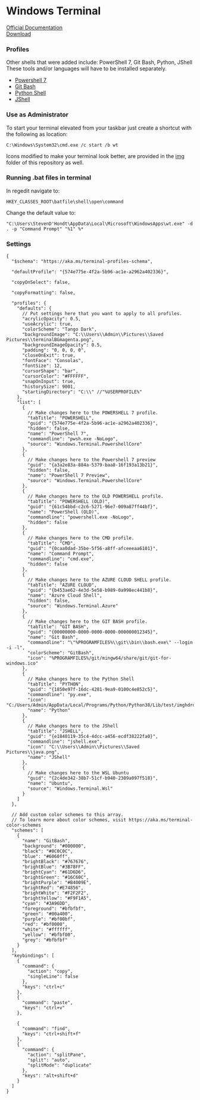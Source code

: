 # Windows Terminal

[Official Documentation](https://docs.microsoft.com/en-gb/windows/terminal/)  
[Download](https://www.microsoft.com/en-us/p/windows-terminal/9n0dx20hk701?activetab=pivot:overviewtab)


### Profiles

Other shells that were added include: PowerShell 7, Git Bash, Python, JShell
These tools and/or languages will have to be installed separately.

- [Powershell 7](https://github.com/PowerShell/PowerShell)
- [Git Bash](https://git-scm.com/downloads)
- [Python Shell](https://www.python.org/downloads/)
- [JShell](https://www.oracle.com/java/technologies/javase-downloads.html)


### Use as Administrator

To start your terminal elevated from your taskbar just create a shortcut with the following as location:

	C:\Windows\System32\cmd.exe /c start /b wt

Icons modified to make your terminal look better, are provided in the [img](https://github.com/H3AR7B3A7/WindowsTerminalAndPowershell/tree/master/img) folder of this repository as well.


### Running .bat files in terminal

In regedit navigate to:

    HKEY_CLASSES_ROOT\batfile\shell\open\command

Change the default value to:

    "C:\Users\StevenD'Hondt\AppData\Local\Microsoft\WindowsApps\wt.exe" -d . -p "Command Prompt" "%1" %*


### Settings

```
{
  "$schema": "https://aka.ms/terminal-profiles-schema",

  "defaultProfile": "{574e775e-4f2a-5b96-ac1e-a2962a402336}",

  "copyOnSelect": false,

  "copyFormatting": false,

  "profiles": {
    "defaults": {
      // Put settings here that you want to apply to all profiles.
      "acrylicOpacity": 0.5,
      "useAcrylic": true,
      "colorScheme": "Tango Dark",
      "backgroundImage": "C:\\Users\\Admin\\Pictures\\Saved Pictures\\terminalBGmagenta.png",
      "backgroundImageOpacity": 0.5,
      "padding": "0, 0, 0, 0",
      "closeOnExit": true,
      "fontFace": "Consolas",
      "fontSize": 12,
      "cursorShape": "bar",
      "cursorColor": "#FFFFFF",
      "snapOnInput": true,
      "historySize": 9001,
      "startingDirectory": "C:\\" //"%USERPROFILE%"
    },
    "list": [
      {
        // Make changes here to the POWERSHELL 7 profile.
        "tabTitle": "POWERSHELL",
        "guid": "{574e775e-4f2a-5b96-ac1e-a2962a402336}",
        "hidden": false,
        "name": "PowerShell 7",
        "commandline": "pwsh.exe -NoLogo",
        "source": "Windows.Terminal.PowershellCore"
      },
      {
        // Make changes here to the Powershell 7 preview
        "guid": "{a3a2e83a-884a-5379-baa8-16f193a13b21}",
        "hidden": false,
        "name": "PowerShell 7 Preview",
        "source": "Windows.Terminal.PowershellCore"
      },
      {
        // Make changes here to the OLD POWERSHELL profile.
        "tabTitle": "POWERSHELL (OLD)",
        "guid": "{61c54bbd-c2c6-5271-96e7-009a87ff44bf}",
        "name": "PowerShell (OLD)",
        "commandline": "powershell.exe -NoLogo",
        "hidden": false
      },
      {
        // Make changes here to the CMD profile.
        "tabTitle": "CMD",
        "guid": "{0caa0dad-35be-5f56-a8ff-afceeeaa6101}",
        "name": "Command Prompt",
        "commandline": "cmd.exe",
        "hidden": false
      },
      {
        // Make changes here to the AZURE CLOUD SHELL profile.
        "tabTitle": "AZURE CLOUD",
        "guid": "{b453ae62-4e3d-5e58-b989-0a998ec441b8}",
        "name": "Azure Cloud Shell",
        "hidden": false,
        "source": "Windows.Terminal.Azure"
      },
      {
        // Make changes here to the GIT BASH profile.
        "tabTitle": "GIT BASH",
        "guid": "{00000000-0000-0000-0000-000000012345}",
        "name": "Git Bash",
        "commandline": "\"%PROGRAMFILES%\\git\\bin\\bash.exe\" --login -i -l",
        "colorScheme": "GitBash",
        "icon": "%PROGRAMFILES%/git/mingw64/share/git/git-for-windows.ico"
      },
      {
        // Make changes here to the Python Shell
        "tabTitle": "PYTHON",
        "guid": "{1850e97f-16dc-4281-9ea9-0100c4e852c5}",
        "commandline": "py.exe",
        "icon": "C:/Users/Admin/AppData/Local/Programs/Python/Python38/Lib/test/imghdrdata/python.png",
        "name": "Python"
      },
      {
        // Make changes here to the JShell
        "tabTitle": "JSHELL",
        "guid": "{e1840119-35c4-4dcc-a456-ecdf38222fa0}",
        "commandline": "jshell.exe",
        "icon": "C:\\Users\\Admin\\Pictures\\Saved Pictures\\java.png",
        "name": "JShell"
      },
      {
        // Make changes here to the WSL Ubuntu
        "guid": "{2c4de342-38b7-51cf-b940-2309a097f518}",
        "name": "Ubuntu",
        "source": "Windows.Terminal.Wsl"
      }
    ]
  },

  // Add custom color schemes to this array.
  // To learn more about color schemes, visit https://aka.ms/terminal-color-schemes
  "schemes": [
    {
      "name": "GitBash",
      "background": "#000000",
      "black": "#0C0C0C",
      "blue": "#6060ff",
      "brightBlack": "#767676",
      "brightBlue": "#3B78FF",
      "brightCyan": "#61D6D6",
      "brightGreen": "#16C60C",
      "brightPurple": "#B4009E",
      "brightRed": "#E74856",
      "brightWhite": "#F2F2F2",
      "brightYellow": "#F9F1A5",
      "cyan": "#3A96DD",
      "foreground": "#bfbfbf",
      "green": "#00a400",
      "purple": "#bf00bf",
      "red": "#bf0000",
      "white": "#ffffff",
      "yellow": "#bfbf00",
      "grey": "#bfbfbf"
    }
  ],
  "keybindings": [
    {
      "command": {
        "action": "copy",
        "singleLine": false
      },
      "keys": "ctrl+c"
    },
    {
      "command": "paste",
      "keys": "ctrl+v"
    },

    {
      "command": "find",
      "keys": "ctrl+shift+f"
    },
    {
      "command": {
        "action": "splitPane",
        "split": "auto",
        "splitMode": "duplicate"
      },
      "keys": "alt+shift+d"
    }
  ]
}
```